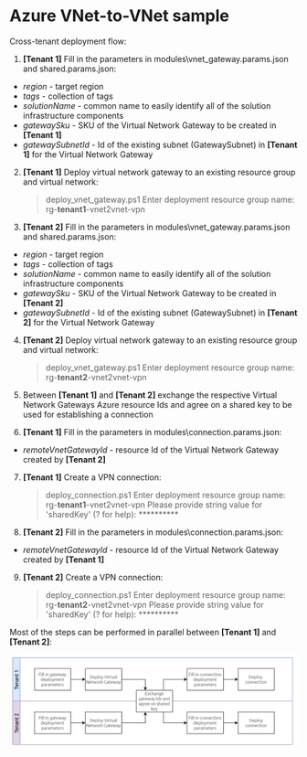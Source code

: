 # Azure VNet-to-VNet sample

Cross-tenant deployment flow:

1. **[Tenant 1]** Fill in the parameters in modules\vnet_gateway.params.json and shared.params.json:

- *region* - target region
- *tags* - collection of tags
- *solutionName* - common name to easily identify all of the solution infrastructure components
- *gatewaySku* - SKU of the Virtual Network Gateway to be created in **[Tenant 1]**
- *gatewaySubnetId* - Id of the existing subnet (GatewaySubnet) in **[Tenant 1]** for the Virtual Network Gateway

2. **[Tenant 1]** Deploy virtual network gateway to an existing resource group and virtual network:

    > deploy_vnet_gateway.ps1 
    Enter deployment resource group name: rg-**tenant1**-vnet2vnet-vpn

3. **[Tenant 2]** Fill in the parameters in modules\vnet_gateway.params.json and shared.params.json:

- *region* - target region
- *tags* - collection of tags
- *solutionName* - common name to easily identify all of the solution infrastructure components
- *gatewaySku* - SKU of the Virtual Network Gateway to be created in **[Tenant 2]**
- *gatewaySubnetId* - Id of the existing subnet (GatewaySubnet) in **[Tenant 2]** for the Virtual Network Gateway

4. **[Tenant 2]** Deploy virtual network gateway to an existing resource group and virtual network:

    > deploy_vnet_gateway.ps1 
    Enter deployment resource group name: rg-**tenant2**-vnet2vnet-vpn

5. Between **[Tenant 1]** and **[Tenant 2]** exchange the respective Virtual Network Gateways Azure resource Ids and agree on a shared key to be used for establishing a connection

6. **[Tenant 1]** Fill in the parameters in modules\connection.params.json:

- *remoteVnetGatewayId* - resource Id of the Virtual Network Gateway created by **[Tenant 2]**

7. **[Tenant 1]** Create a VPN connection:

    > deploy_connection.ps1
    Enter deployment resource group name: rg-**tenant1**-vnet2vnet-vpn
    Please provide string value for 'sharedKey' (? for help): **********

8. **[Tenant 2]** Fill in the parameters in modules\connection.params.json:

- *remoteVnetGatewayId* - resource Id of the Virtual Network Gateway created by **[Tenant 1]**

9. **[Tenant 2]** Create a VPN connection:

    > deploy_connection.ps1
    Enter deployment resource group name: rg-**tenant2**-vnet2vnet-vpn
    Please provide string value for 'sharedKey' (? for help): **********

Most of the steps can be performed in parallel between **[Tenant 1]** and **[Tenant 2]**:

![Cross-tenant deployment flow](docs\vnet-to-vnet-vpn-cross-tenant.png "Title")